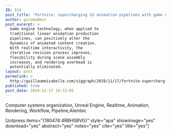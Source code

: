 ```yaml
---
ID: 514
post_title: 'Fortnite: supercharging CG animation pipelines with game engine technology'
author: gicomadmin
post_excerpt: >
  Game engine technology, when applied to
  traditional linear animation production
  pipelines, can positively alter the
  dynamics of animated content creation.
  With realtime interactivity, the
  iterative revision process improves,
  flexibility during scene assembly
  increases, and rendering overhead is
  potentially eliminated.
layout: post
permalink: >
  http://guillaumeisabelle.com/siggraph/2019/11/17/fortnite-supercharging-cg-animation-pipelines-with-game-engine-technology/
published: true
post_date: 2019-11-17 19:33:05
---
```

<!-- wp:paragraph -->

Computer systems organization, Unreal Engine, Realtime, Animation, Rendering, Workflow, Pipeline,Alembic 

<!-- /wp:paragraph -->

<!-- wp:paragraph -->

[zotpress items="{180474:4RBHSBVG}" style="apa" showimage="yes" download="yes" abstract="yes" notes="yes" cite="yes" title="yes"]

<!-- /wp:paragraph -->